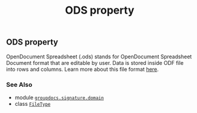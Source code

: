 ﻿---
title: ODS property
second_title: GroupDocs.Signature for Python via .NET API References
description: 
type: docs
url: /python-net/groupdocs.signature.domain/filetype/ods/
is_root: false
weight: 290
---

## ODS property


OpenDocument Spreadsheet (.ods) stands for OpenDocument Spreadsheet Document format that are editable by user. Data is stored inside ODF file into rows and columns.
Learn more about this file format [here](https://wiki.fileformat.com/spreadsheet/ods).

### See Also
* module [`groupdocs.signature.domain`](../../)
* class [`FileType`](/signature/python-net/groupdocs.signature.domain/filetype)
